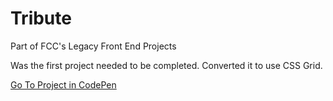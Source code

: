 # Tribute

Part of FCC's Legacy Front End Projects

Was the first project needed to be completed. Converted it to use CSS Grid.


[Go To Project in CodePen](http://codepen.io/Odd/pen/EPJWpe)
